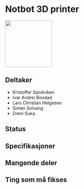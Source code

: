# Notbot 3D printer
<img src="https://i.imgur.com/ManJvdO.jpg" width="150">

## Deltaker
- Kristoffer Sandviken
- Ivar Andrei Bondad
- Lars Christian Helgesen
- Simen Solvang
- Dreni Suka

## Status

## Specifikasjoner

## Mangende deler

## Ting som må fikses
